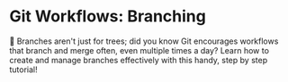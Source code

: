 # Git Workflows: Branching

🌳 Branches aren't just for trees; did you know Git encourages workflows that branch and merge often, even multiple times a day? Learn how to create and manage branches effectively with this handy, step by step tutorial!
